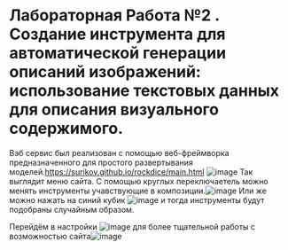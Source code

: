 # Лабораторная Работа №2 . Создание инструмента для автоматической генерации описаний изображений: использование текстовых данных для описания визуального содержимого.
Вэб сервис был реализован с помощью веб-фреймворка  предназначенного для простого развертывания моделей.https://surikov.github.io/rockdice/main.html
![image](https://github.com/Vokoon/Laba3_Akimov/assets/120046709/54e6387e-fad1-469d-b7fa-bee18d14ef6b)
Так выглядит меню сайта.
С помощью круглых переключаетель можно менять инструменты учавствующие в композиции.![image](https://github.com/Vokoon/Laba3_Akimov/assets/120046709/4b311bc4-e4f7-4613-9b88-d6f923f6da68)
Или же можно нажать на синий кубик ![image](https://github.com/Vokoon/Laba3_Akimov/assets/120046709/f5f6b700-3505-4f8d-b2f0-7eabb425a74b) и тогда инструменты будут подобраны случайным образом.

Перейдём в настройки
![image](https://github.com/Vokoon/Laba3_Akimov/assets/120046709/96138565-73ae-4600-a429-9a3775bd6c01)
 для более тщательной работы с возможностью сайта![image](https://github.com/Vokoon/Laba3_Akimov/assets/120046709/3bfdc2cb-b217-41ee-a29e-f15f470ff3e0)

